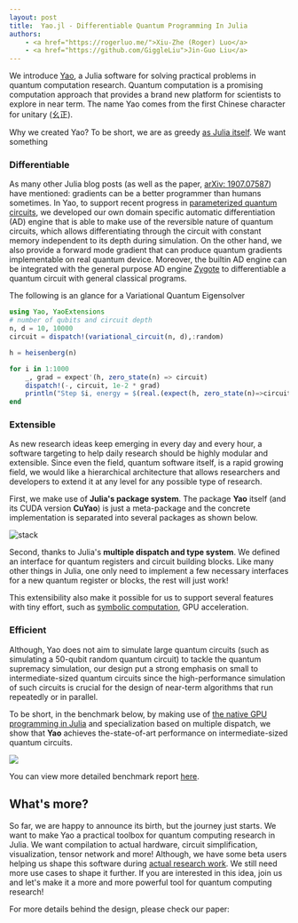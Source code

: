 ```yaml
---
layout: post
title:  Yao.jl - Differentiable Quantum Programming In Julia
authors:
    - <a href="https://rogerluo.me/">Xiu-Zhe (Roger) Luo</a>
    - <a href="https://github.com/GiggleLiu">Jin-Guo Liu</a>
---
```


We introduce [Yao](http://yaoquantum.org/), a Julia software for solving practical problems in quantum computation research.
Quantum computation is a promising computation approach that provides a brand new platform
for scientists to explore in near term. The name Yao comes from the first Chinese character for unitary (幺正).

Why we created Yao? To be short, we are as greedy [as Julia itself](https://julialang.org/blog/2012/02/why-we-created-julia). We want something

### Differentiable
As many other Julia blog posts (as well as the paper, [arXiv: 1907.07587](https://arxiv.org/abs/1907.07587)) have mentioned: gradients can be a better programmer than humans sometimes. In Yao, to support recent progress in [parameterized quantum circuits](https://arxiv.org/abs/1906.07682), we developed our own domain specific automatic differentiation (AD) engine that is able to make use of the reversible nature of quantum circuits, which allows differentiating through the circuit with constant memory independent to its depth during simulation. On the other hand, we also provide a forward mode gradient that can produce quantum gradients implementable on real quantum device. Moreover, the builtin AD engine can be integrated with the general purpose AD engine [Zygote](https://github.com/FluxML/Zygote.jl) to differentiable a quantum circuit with general classical programs.

The following is an glance for a Variational Quantum Eigensolver

```julia
using Yao, YaoExtensions
# number of qubits and circuit depth
n, d = 10, 10000
circuit = dispatch!(variational_circuit(n, d),:random)

h = heisenberg(n)

for i in 1:1000
    _, grad = expect'(h, zero_state(n) => circuit)
    dispatch!(-, circuit, 1e-2 * grad)
    println("Step $i, energy = $(real.(expect(h, zero_state(n)=>circuit)))")
end
```

### Extensible
As new research ideas keep emerging in every day and every hour, a software targeting to help daily research should be highly
modular and extensible. Since even the field, quantum software itself, is a rapid growing field, we would like a hierarchical architecture that allows researchers and developers to extend it at any level for any possible type of research.

First, we make use of **Julia's package system**. The package **Yao** itself (and its CUDA version **CuYao**) is just a meta-package and the concrete implementation is separated into several packages as shown below.

![stack](http://docs.yaoquantum.org/dev/assets/images/stack.png)

Second, thanks to Julia's **multiple dispatch and type system**. We defined an interface for quantum registers and circuit building blocks. Like many other things in Julia, one only need to implement a few necessary interfaces for a new quantum register or blocks, the rest will just work!

This extensibility also make it possible for us to support several features with tiny effort, such as [symbolic computation](http://tutorials.yaoquantum.org/dev/generated/quick-start/5.shor-9-code/), GPU acceleration.

### Efficient
Although, Yao does not aim to simulate large quantum circuits (such as simulating a 50-qubit random quantum circuit) to tackle the quantum supremacy simulation, our design put a strong emphasis on small to intermediate-sized quantum circuits since the high-performance simulation of such circuits is crucial for the design of near-term algorithms that run repeatedly
or in parallel.

To be short, in the benchmark below, by making use of [the native GPU programming in Julia](https://devblogs.nvidia.com/gpu-computing-julia-programming-language/) and specialization based on multiple dispatch, we show that **Yao** achieves the-state-of-art performance on intermediate-sized quantum circuits.

![](https://github.com/Roger-luo/quantum-benchmarks/raw/master/images/pcircuit_relative.png)

You can view more detailed benchmark report [here](https://github.com/Roger-luo/quantum-benchmarks/blob/master/RESULTS.md).

## What's more?
So far, we are happy to announce its birth, but the journey just starts. We want to make Yao a practical toolbox for quantum computing research in Julia. We want compilation to actual hardware, circuit simplification, visualization, tensor network
and more! Although, we have some beta users helping us shape this software during [actual research work](http://yaoquantum.org/research/). We still need more use cases to shape it further. If you are interested in this idea, join us and let's make it a more and more powerful tool for quantum computing research!

For more details behind the design, please check our paper: 